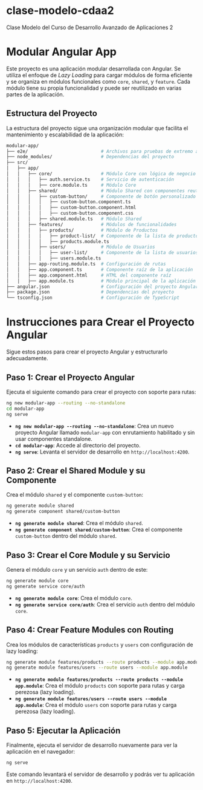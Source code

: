 # clase-modelo-cdaa2
Clase Modelo del Curso de Desarrollo Avanzado de Aplicaciones 2

# Modular Angular App

Este proyecto es una aplicación modular desarrollada con Angular. Se utiliza el enfoque de *Lazy Loading* para cargar módulos de forma eficiente y se organiza en módulos funcionales como `core`, `shared`, y `feature`. Cada módulo tiene su propia funcionalidad y puede ser reutilizado en varias partes de la aplicación.

## Estructura del Proyecto

La estructura del proyecto sigue una organización modular que facilita el mantenimiento y escalabilidad de la aplicación:
```sh
modular-app/
├── e2e/                           # Archivos para pruebas de extremo a extremo
├── node_modules/                  # Dependencias del proyecto
├── src/
│   ├── app/
│   │   ├── core/                  # Módulo Core con lógica de negocio compartida (autenticación, etc.)
│   │   │   ├── auth.service.ts    # Servicio de autenticación
│   │   │   ├── core.module.ts     # Módulo Core
│   │   ├── shared/                # Módulo Shared con componentes reutilizables
│   │   │   ├── custom-button/     # Componente de botón personalizado
│   │   │   │   ├── custom-button.component.ts
│   │   │   │   ├── custom-button.component.html
│   │   │   │   ├── custom-button.component.css
│   │   │   ├── shared.module.ts   # Módulo Shared
│   │   ├── features/              # Módulos de funcionalidades
│   │   │   ├── products/          # Módulo de Productos
│   │   │   │   ├── product-list/  # Componente de la lista de productos
│   │   │   │   ├── products.module.ts
│   │   │   ├── users/             # Módulo de Usuarios
│   │   │   │   ├── user-list/     # Componente de la lista de usuarios
│   │   │   │   ├── users.module.ts
│   │   ├── app-routing.module.ts  # Configuración de rutas
│   │   ├── app.component.ts       # Componente raíz de la aplicación
│   │   ├── app.component.html     # HTML del componente raíz
│   │   ├── app.module.ts          # Módulo principal de la aplicación
├── angular.json                   # Configuración del proyecto Angular
├── package.json                   # Dependencias del proyecto
└── tsconfig.json                  # Configuración de TypeScript

```


# Instrucciones para Crear el Proyecto Angular

Sigue estos pasos para crear el proyecto Angular y estructurarlo adecuadamente.

## Paso 1: Crear el Proyecto Angular

Ejecuta el siguiente comando para crear el proyecto con soporte para rutas:

```bash
ng new modular-app --routing --no-standalone
cd modular-app
ng serve
```

- **`ng new modular-app --routing --no-standalone`**: Crea un nuevo proyecto Angular llamado `modular-app` con enrutamiento habilitado y sin usar componentes standalone.
- **`cd modular-app`**: Accede al directorio del proyecto.
- **`ng serve`**: Levanta el servidor de desarrollo en `http://localhost:4200`.

## Paso 2: Crear el Shared Module y su Componente

Crea el módulo `shared` y el componente `custom-button`:

```bash
ng generate module shared
ng generate component shared/custom-button
```

- **`ng generate module shared`**: Crea el módulo `shared`.
- **`ng generate component shared/custom-button`**: Crea el componente `custom-button` dentro del módulo `shared`.

## Paso 3: Crear el Core Module y su Servicio

Genera el módulo `core` y un servicio `auth` dentro de este:

```bash
ng generate module core
ng generate service core/auth
```

- **`ng generate module core`**: Crea el módulo `core`.
- **`ng generate service core/auth`**: Crea el servicio `auth` dentro del módulo `core`.

## Paso 4: Crear Feature Modules con Routing

Crea los módulos de características `products` y `users` con configuración de lazy loading:

```bash
ng generate module features/products --route products --module app.module
ng generate module features/users --route users --module app.module
```

- **`ng generate module features/products --route products --module app.module`**: Crea el módulo `products` con soporte para rutas y carga perezosa (lazy loading).
- **`ng generate module features/users --route users --module app.module`**: Crea el módulo `users` con soporte para rutas y carga perezosa (lazy loading).

## Paso 5: Ejecutar la Aplicación

Finalmente, ejecuta el servidor de desarrollo nuevamente para ver la aplicación en el navegador:

```bash
ng serve
```

Este comando levantará el servidor de desarrollo y podrás ver tu aplicación en `http://localhost:4200`.
